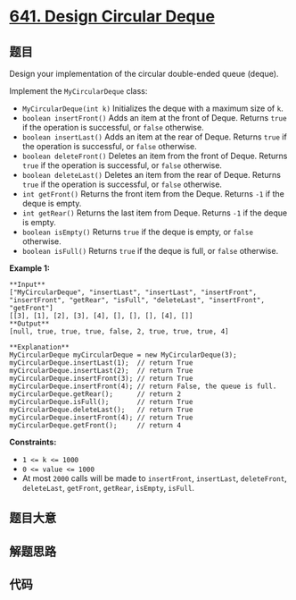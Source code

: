 # [641. Design Circular Deque](https://leetcode.com/problems/design-circular-deque)

## 题目

Design your implementation of the circular double-ended queue (deque).

Implement the `MyCircularDeque` class:

  * `MyCircularDeque(int k)` Initializes the deque with a maximum size of `k`.
  * `boolean insertFront()` Adds an item at the front of Deque. Returns `true` if the operation is successful, or `false` otherwise.
  * `boolean insertLast()` Adds an item at the rear of Deque. Returns `true` if the operation is successful, or `false` otherwise.
  * `boolean deleteFront()` Deletes an item from the front of Deque. Returns `true` if the operation is successful, or `false` otherwise.
  * `boolean deleteLast()` Deletes an item from the rear of Deque. Returns `true` if the operation is successful, or `false` otherwise.
  * `int getFront()` Returns the front item from the Deque. Returns `-1` if the deque is empty.
  * `int getRear()` Returns the last item from Deque. Returns `-1` if the deque is empty.
  * `boolean isEmpty()` Returns `true` if the deque is empty, or `false` otherwise.
  * `boolean isFull()` Returns `true` if the deque is full, or `false` otherwise.



**Example 1:**

    
    
    **Input**
    ["MyCircularDeque", "insertLast", "insertLast", "insertFront", "insertFront", "getRear", "isFull", "deleteLast", "insertFront", "getFront"]
    [[3], [1], [2], [3], [4], [], [], [], [4], []]
    **Output**
    [null, true, true, true, false, 2, true, true, true, 4]
    
    **Explanation**
    MyCircularDeque myCircularDeque = new MyCircularDeque(3);
    myCircularDeque.insertLast(1);  // return True
    myCircularDeque.insertLast(2);  // return True
    myCircularDeque.insertFront(3); // return True
    myCircularDeque.insertFront(4); // return False, the queue is full.
    myCircularDeque.getRear();      // return 2
    myCircularDeque.isFull();       // return True
    myCircularDeque.deleteLast();   // return True
    myCircularDeque.insertFront(4); // return True
    myCircularDeque.getFront();     // return 4
    



**Constraints:**

  * `1 <= k <= 1000`
  * `0 <= value <= 1000`
  * At most `2000` calls will be made to `insertFront`, `insertLast`, `deleteFront`, `deleteLast`, `getFront`, `getRear`, `isEmpty`, `isFull`.


## 题目大意

## 解题思路

## 代码

```javascript

```
